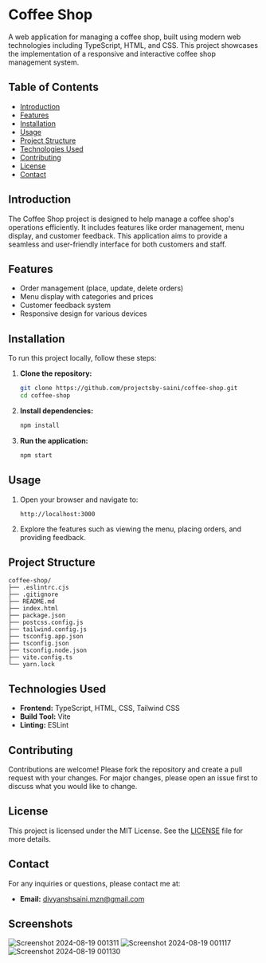 # Coffee Shop

A web application for managing a coffee shop, built using modern web technologies including TypeScript, HTML, and CSS. This project showcases the implementation of a responsive and interactive coffee shop management system.

## Table of Contents

- [Introduction](#introduction)
- [Features](#features)
- [Installation](#installation)
- [Usage](#usage)
- [Project Structure](#project-structure)
- [Technologies Used](#technologies-used)
- [Contributing](#contributing)
- [License](#license)
- [Contact](#contact)

## Introduction

The Coffee Shop project is designed to help manage a coffee shop's operations efficiently. It includes features like order management, menu display, and customer feedback. This application aims to provide a seamless and user-friendly interface for both customers and staff.

## Features

- Order management (place, update, delete orders)
- Menu display with categories and prices
- Customer feedback system
- Responsive design for various devices

## Installation

To run this project locally, follow these steps:

1. **Clone the repository:**
    ```bash
    git clone https://github.com/projectsby-saini/coffee-shop.git
    cd coffee-shop
    ```

2. **Install dependencies:**
    ```bash
    npm install
    ```

3. **Run the application:**
    ```bash
    npm start
    ```

## Usage

1. Open your browser and navigate to:
    ```
    http://localhost:3000
    ```

2. Explore the features such as viewing the menu, placing orders, and providing feedback.

## Project Structure

```plaintext
coffee-shop/
├── .eslintrc.cjs
├── .gitignore
├── README.md
├── index.html
├── package.json
├── postcss.config.js
├── tailwind.config.js
├── tsconfig.app.json
├── tsconfig.json
├── tsconfig.node.json
├── vite.config.ts
└── yarn.lock
```

## Technologies Used

- **Frontend:** TypeScript, HTML, CSS, Tailwind CSS
- **Build Tool:** Vite
- **Linting:** ESLint

## Contributing

Contributions are welcome! Please fork the repository and create a pull request with your changes. For major changes, please open an issue first to discuss what you would like to change.

## License

This project is licensed under the MIT License. See the [LICENSE](LICENSE) file for more details.

## Contact

For any inquiries or questions, please contact me at:
- **Email:** [divyanshsaini.mzn@gmail.com](mailto:divyanshsaini.mzn@gmail.com)

## Screenshots

![Screenshot 2024-08-19 001311](https://github.com/user-attachments/assets/ed89a0cf-e7f0-44f9-b7d1-c6691ab185c5)
![Screenshot 2024-08-19 001117](https://github.com/user-attachments/assets/94fe81cb-88fc-4371-8614-2a1ac636fa8c)
![Screenshot 2024-08-19 001130](https://github.com/user-attachments/assets/61e46ae1-740e-4273-b7c5-8a1498045f33)

